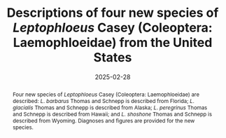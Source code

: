 ---
title: 'Descriptions of four new species of <i>Leptophloeus</i> Casey (Coleoptera: Laemophloeidae) from the United States'
date: '2025-02-28'
doi: 'https://doi.org/10.64338/im.1104.x7sx7'
journal: Insecta Mundi
issue: '1104'
pagination: '1–13'
zoobank: 'urn:lsid:zoobank.org:pub:F99EEAF1-B59E-42C6-8B4D-344A8BA80516'
authors:
  - first_name: 'Michael C.'
    last_name: 'Thomas'
    affiliation: 'Florida State Collection of Arthropods, Division of Plant Industry, Florida Department of Agriculture and Consumer Services, Gainesville, FL, U.S.A. 32608'
  
  - first_name: 'Kyle E.'
    last_name: 'Schnepp'
    affiliation: 'Department of Entomology and Plant Pathology, North Carolina State University, Raleigh, NC, U.S.A, 27607'
    email: 'keschnep@ncsu.edu'
    orcid: 'https://orcid.org/0000-0003-3056-4897'


download: 'https://drive.google.com/file/d/15mBHS_suOruaCRZLxb6IUW499W7WVzON/view?usp=sharing'

supplementary:

keywords: 
  - Flat bark beetles
  - taxonomy
  - systematics

categories:
  - Coleoptera
  - Laemophloeidae
  
references:
  - authors: Aristizábal LF, Johnson MA, Mariño YA, Bayman P, Wright MG.
    year: 2023
    title: 'Establishing an integrated pest management program for coffee berry borer (<i>Hypothenemus hampei</i>) in Hawaii and Puerto Rico coffee agroecosystems: achievements and challenges. Insects 14(603)'
    pages: 1–27
    doi: 
    url: 
    access: 

  - authors: Brill E, Follett PA, Kawabata AM.
    year: 2021
    title: 'Feeding habits, movement, and reproduction of the predatory flat bark beetles <i>Cathartus quadricollis </i>(Coleoptera: Silvanidae) and <i>Leptophloeus </i>sp. (Coleoptera: Laemophloeidae) in Hawaii coffee and macadamia nut. International Journal of Tropical Insect Science 41'
    pages: 285–294
    doi: 
    url: 
    access: 

  - authors: Follett PF, Kawabata A, Nelson R, Asmus G, Burt J, Goschke K, Ewing C, Gaertner J, Brill E, Geib S.
    year: 2016
    title: 'Predation by flat bark beetles (Coleoptera: Silvanidae and Laemophloeidae) on coffee berry borer (Coleoptera: Curculionidae) in Hawaii coffee. Biological Control 101'
    pages: 152–158
    doi: 
    url: 
    access: 

  - authors: Hirano Y.
    year: 2009
    title: 'Cucujoidea of Japan Vol. 1. Sphindidae, Monotomidae, Laemophloeidae. Roppon-Ashi Entomological Books; Tokyo'
    pages: 63 p. [In Japanese]
    doi: 
    url: 
    access: 

  - authors: In Japanese] Karner M.
    year: 1997
    title: 'Die genitalmorphologische diagnose mitteleuropäischer <i>Leptophloeus</i>-arten (Coleoptera: Laemophloeidae). Entomologische Blätter 92'
    pages: 116–120
    doi: 
    url: 
    access: 

  - authors: Lefkovitch LP.
    year: 1959
    title: 'A revision of European Laemophloeinae (Coleoptera: Cucujidae). Transactions of the Royal Entomological Society of London 111'
    pages: 95–118
    doi: 
    url: 
    access: 

  - authors: Lefkovitch LP.
    year: 1962
    title: 'A revision of African Laemophloeinae (Coleoptera: Cucujidae). Bulletin of the British Museum of Natural History (Entomology) 12'
    pages: 167–245
    doi: 
    url: 
    access: 

  - authors: Moreno-Ramirez N, Bianchi FJJA, Manzano MR, Dicke M.
    year: 2024
    title: 'Ecology and management of the coffee berry borer (<i>Hypothenemus hampei</i>): the potential of biological control. BioControl 69'
    pages: 199–214
    doi: 
    url: 
    access: 

  - authors: Shockley FW, Thomas MC.
    year: 2015
    title: 'Notes on the taxonomic identity of <i>Trogosita pusillima </i>Mannerheim, 1843, with transfer from Laemophloeidae and synonymy under <i>Holoparamecus depressus </i>Curtis, 1833 (Endomychidae: Merophysiinae). Pan-Pacific Entomologist 91(3)'
    pages: 278–280
    doi: 
    url: 
    access: 

  - authors: Sim S, Yoneishi NM, Brill E, Geib SM, Follett PA.
    year: 2016
    title: 'Molecular markers detect cryptic predation on coffee berry borer (Coleoptera: Curculionidae) by silvanid and laemophloeid flat bark beetles (Coleoptera: Silvanidae, Laemophloeidae) in coffee beans. Journal of Economic Entomology 109'
    pages: 100–105
    doi: 
    url: 
    access: 

  - authors: Thomas MC.
    year: 1984
    title: 'A revision of the New World species of <i>Placonotus </i>Macleay (Coleoptera: Cucujidae: Laemophloeinae). Occasional Papers Florida State Collection of Arthropods 3'
    pages: i–vii, 1–28
    doi: 
    url: 
    access: 

  - authors: Thomas MC.
    year: 1993
    title: 'The flat bark beetles of Florida (Coleoptera: Silvanidae, Passandridae, Laemophloeidae). Arthropods of Florida and Neighboring Land Areas 15'
    pages: 1–93
    doi: 
    url: 
    access: 

  - authors: Thomas MC.
    year: 2015
    title: 'A review of New World <i>Laemophloeus </i>Dejean (Coleoptera: Laemophloeidae)'
    pages: 3
    doi: 
    url: 
    access: 

  - authors: Vega FE, Mercadier G, Damon A, Kirk A.
    year: 1999
    title: 'Natural enemies of the coffee berry borer, <i>Hypothenemus hampei </i>(Ferrari) (Coleoptera: Scolytidae) in Togo and Côte d’Ivoire, and other insects associated with coffee beans. African Entomology 7'
    pages: 243–248
    doi: 
    url: 
    access:  
 
abstract: 'Four new species of <i>Leptophloeus </i>Casey (Coleoptera: Laemophloeidae) are described: <I>L</I>. <i>barbarus </i>Thomas and Schnepp is described from Florida; <I>L</I>. <i>glacialis </i>Thomas and Schnepp is described from Alaska; <I>L</I>. <i>peregrinus </i>Thomas and Schnepp is described from Hawaii; and <i>L. shoshone </i>Thomas and Schnepp is described from Wyoming. Diagnoses and figures are provided for the new species.'

---